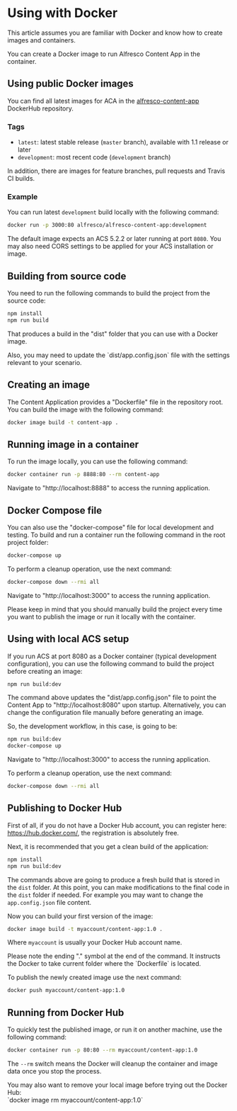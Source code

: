 # Using with Docker

<p class="warning">
This article assumes you are familiar with Docker and know how to create images and containers.
</p>

You can create a Docker image to run Alfresco Content App in the container.

## Using public Docker images

You can find all latest images for ACA in the [alfresco-content-app]( https://hub.docker.com/r/alfresco/alfresco-content-app/) DockerHub repository.

### Tags

- `latest`: latest stable release (`master` branch), available with 1.1 release or later
- `development`: most recent code (`development` branch)

In addition, there are images for feature branches, pull requests and Travis CI builds.

### Example

You can run latest `development` build locally with the following command:

```sh
docker run -p 3000:80 alfresco/alfresco-content-app:development
```

The default image expects an ACS 5.2.2 or later running at port `8080`.
You may also need CORS settings to be applied for your ACS installation or image.

## Building from source code

You need to run the following commands to build the project from the source code:

```sh
npm install
npm run build
```

That produces a build in the "dist" folder that you can use with a Docker image.

<p class="tip">
Also, you may need to update the `dist/app.config.json` file with the settings relevant to your scenario.
</p>

## Creating an image

The Content Application provides a "Dockerfile" file in the repository root.
You can build the image with the following command:

```sh
docker image build -t content-app .
```

## Running image in a container

To run the image locally, you can use the following command:

```sh
docker container run -p 8888:80 --rm content-app
```

Navigate to "http://localhost:8888" to access the running application.

## Docker Compose file

You can also use the "docker-compose" file for local development and testing.
To build and run a container run the following command in the root project folder:

```sh
docker-compose up
```

To perform a cleanup operation, use the next command:

```sh
docker-compose down --rmi all
```

Navigate to "http://localhost:3000" to access the running application.

<p class="warning">
Please keep in mind that you should manually build the project every time you want to publish the image or run it locally with the container.
</p>

## Using with local ACS setup

If you run ACS at port 8080 as a Docker container (typical development configuration), you can use the following command to build the project before creating an image:

```sh
npm run build:dev
```

The command above updates the "dist/app.config.json" file to point the Content App to "http://localhost:8080" upon startup.
Alternatively, you can change the configuration file manually before generating an image.

So, the development workflow, in this case, is going to be:

```sh
npm run build:dev
docker-compose up
```

Navigate to "http://localhost:3000" to access the running application.

To perform a cleanup operation, use the next command:

```sh
docker-compose down --rmi all
```

## Publishing to Docker Hub

First of all, if you do not have a Docker Hub account, you can register here: https://hub.docker.com/, the registration is absolutely free.

Next, it is recommended that you get a clean build of the application:

```sh
npm install
npm run build:dev
```

The commands above are going to produce a fresh build that is stored in the `dist` folder.
At this point, you can make modifications to the final code in the `dist` folder if needed.
For example you may want to change the `app.config.json` file content.

Now you can build your first version of the image:

```sh
docker image build -t myaccount/content-app:1.0 .
```

Where `myaccount` is usually your Docker Hub account name.

<p class="warning">
Please note the ending "." symbol at the end of the command. It instructs the Docker to take current folder where the `Dockerfile` is located.
</p>

To publish the newly created image use the next command:

```sh
docker push myaccount/content-app:1.0
```

## Running from Docker Hub

To quickly test the published image, or run it on another machine, use the following command:

```sh
docker container run -p 80:80 --rm myaccount/content-app:1.0
```

The `--rm` switch means the Docker will cleanup the container and image data once you stop the process.

<p class="tip">
You may also want to remove your local image before trying out the Docker Hub:<br>
`docker image rm myaccount/content-app:1.0`
</p>
